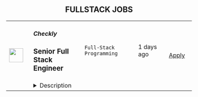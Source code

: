 <div align="center"><h2>FULLSTACK JOBS</h2></div><table><tr>
                <td width="100" height="100" rowspan="2">
                    <img src="https://wwr-pro.s3.amazonaws.com/logos/0118/0549/logo.gif" width="38px" height="auto">
                </td>
                <td width="300">
                    <h5>Checkly</h5>
                    <h3> Senior Full Stack Engineer</h3>
                </td>
                <td width="300">
                    <code>Full-Stack Programming</code>
                </td>
                <td width="200">
                <text>1 days ago</text>
                </td>
                <td width="100" rowspan="2">
                <a href="https://weworkremotely.com/remote-jobs/checkly-senior-full-stack-engineer" align="right" target="_blank">Apply</a>
                </td>
            </tr>
            <tr>
                <td colspan="3">
                <details><summary>Description</summary>
                <img src="https://we-work-remotely.imgix.net/logos/0118/0549/logo.gif?ixlib=rails-4.0.0&w=50&h=50&dpr=2&fit=fill&auto=compress" />

<p>
  <strong>Headquarters:</strong> Berlin, Germany
    <br /><strong>URL:</strong> <a href="https://checklyhq.com">https://checklyhq.com</a>
</p>

<div>
<em><br>(Fully remote, dev-tools, timezones: GMT +/- 3 hours, part time (at least 32h/week) or full time)<br></em><br>
</div><div>
<br>Checkly is looking for a Senior JavaScript / Node.js Engineer. This is a great opportunity to join an early stage company, influence the product roadmap and help us do what we love most: building the #1 monitoring platform for developers. With Checkly, developers can build and run synthetic monitoring that scales. Our goal is to provide a monitoring as code workflow for developers: programmable, fast, and reliable...a world-class developer experience! <a href="https://www.checklyhq.com/customers">Thousands of developers</a> are using Checkly today.</div><ul>
<li>We deploy ~20 times per day to production on average.</li>
<li>We use Vue / Node.js / Postgres / Lambda / ClickHouse.</li>
<li>We're processing ~4000 API and Browser checks per minute now.</li>
<li>We don't do daily sync stand ups. We keep meetings to a minimum.</li>
<li>We work in small teams, with devs, product and design mixed together.</li>
<li>We have almost 1,000 customers challenging us every day.</li>
<li>We have an onboarding plan for every new joiner.</li>
</ul><div>
<br>We care about building a team where people of all backgrounds are encouraged to do their best work. To achieve this we built a <a href="https://blog.checklyhq.com/how-to-build-a-leading-remote-first-company-while-exceeding-company-goals-do-this/">flexible, fully remote and async-first</a> startup environment with <a href="https://www.notion.so/ad474bec3a5d4d17bfbb43ebae3fec9c?pvs=21">inclusive benefits</a>.</div><h1><strong>What you’ll do</strong></h1><div>
<strong>Harden &amp; expand our backend<br></strong><br>
</div><div>Our backend runs on Hapi.js and a collection of custom job runners and Lambda applications distributed around the globe. We ran over 2.5 billion checks already and are ramping up for a lot more.<br><br>
</div><div>You will help us build out new features and expand existing features. We have a TON of exciting stuff lined up (check out our <a href="https://feedback.checklyhq.com/">public roadmap</a>). You’ll work on scaling our current backend platform to meet the demands of our growing business.<br><br>
</div><div><strong><br>Help build &amp; shape our frontend</strong></div><div>
<br>You will also be working together with our frontend team and design lead on our Vue.js based frontend. Projects we have lined up are new dashboards &amp; graphs, a collection of 3rd party integrations, in browser code editors and real time metric feeds. <em>Almost</em> no boring CRUD forms!</div><h1><strong>About you</strong></h1><ul>
<li>You have deep experience in building applications with JavaScript / Node.js in a professional product (SaaS) environment.</li>
<li>You have experience in writing tests for frontend and backend.</li>
<li>You like to work in a growing company with experienced founders.</li>
<li>You know how to communicate with coworkers and customers in spoken and written English.</li>
<li>You have the ability to be autonomous and self-motivated in a remote work environment, while you also enjoy getting to know your colleagues and helping others.</li>
<li>You are quick to pick up on new stuff and enjoy the process of learning new things.</li>
<li>You love making software!</li>
</ul><h1><strong>What we offer</strong></h1><ul>
<li>Transparent salary because your salary shouldn't be dictated by how good a negotiator you are. (more info below)</li>
<li>Become part of a fast-growing, international, and remote team</li>
<li>Stock options</li>
<li>
<a href="https://blog.checklyhq.com/we-scored-10-5-on-gitlabs-12-steps-to-better-remote-test/">Fully remote</a> with flexible work hours. support families: you can pick up your kids without worrying about work</li>
<li>27 days of paid vacation + your local public holidays</li>
<li>Paid sick leave &amp; parental leave</li>
<li>Work with the latest technologies</li>
<li>$1,000 learning &amp; visiting budget</li>
<li>Co-working budget</li>
<li>Modern laptop and equipment</li>
<li>Bi-annual company retreats</li>
<li>Employment &amp; Contractor options</li>
</ul><div>
<br>Find out more <a href="https://www.notion.so/ad474bec3a5d4d17bfbb43ebae3fec9c?pvs=21">here</a>.</div><h1><strong>What we pay</strong></h1><div>Fair, competitive, and transparent pay is very important for us. Therefore we work with a <a href="https://www.notion.so/f3c42feab82b444a9cbf8fed545cb727?pvs=21">standardized salary calculator</a> that includes several factors such as seniority level as well as location.<br><br>
</div><div>For this role of Senior FullStack Engineer, we're looking at a range of €78,750 - €87,500 depending on your experience and performance, for someone located in a similar cost of market as Germany.</div><div><br></div><h1><strong>Apply</strong></h1><div>If this sounds interesting, please apply! Studies by several different sources have shown that on average men will apply for a job if they meet 60% of the application requirements. Women/non-binary people will seek to match a much higher percentage of requirements before applying. If you're not sure you're the right fit, apply anyway and let us know what you bring to the table. We'd love to hear from you!</div><div>
<br>We're all about being transparent and setting clear expectations. That's why we've put together our <a href="https://www.notion.so/54bc05178d3b4118a15effe885f96d1a?pvs=21">hiring playbook</a>. There you'll find a sneak peek of who we are and what you can expect in our hiring process. We recently also open-sourced our <a href="https://www.notion.so/Checkly-s-Employee-Handbook-f262e36a64d641af8588a1c09bc0ff48?pvs=21">employee handbook</a>!<br><br>
</div>

<p><strong>To apply:</strong> <a href="https://weworkremotely.com/remote-jobs/checkly-senior-full-stack-engineer">https://weworkremotely.com/remote-jobs/checkly-senior-full-stack-engineer</a></p>

                </details>
                </td>
            </tr>,<tr>
                <td width="100" height="100" rowspan="2">
                    <img src="https://pbs.twimg.com/profile_images/1263546899153502209/ObHsQoNr_400x400.jpg" width="38px" height="auto">
                </td>
                <td width="300">
                    <h5>Instrumentl</h5>
                    <h3>Senior Full Stack Engineer</h3>
                </td>
                <td width="300">
                    <code></code>
                </td>
                <td width="200">
                <text>0 days ago</text>
                </td>
                <td width="100" rowspan="2">
                <a href="https://jobs.lever.co/Instrumentl/6fa7b6d7-7e64-429a-80ea-4f70469d7584" align="right" target="_blank">Apply</a>
                </td>
            </tr>
            <tr>
                <td colspan="3">
                <details><summary>Description</summary>
                <div class="section page-centered" data-qa="job-description"><div><a href="https://www.instrumentl.com/" class="postings-link">Instrumentl</a>&nbsp;is growing our team! We’re a profitable, YC-backed startup with over 2,700 nonprofit clients, from local homeless shelters to larger organizations like the San Diego Zoo. We are building the future of fundraising automation, helping nonprofits to discover, track and manage grants efficiently through our SaaS platform.</div><div><br></div><div>We are hiring a Senior Full Stack Engineer to help us build the right product for our customers quickly and strategically, while maintaining high code quality and standards. You will work closely with our Head of Engineering and partner with team members across design, product, content, and support functions, providing a best-in-class experience to every user.</div><div><br></div><div>Our small, distributed engineering team builds, scales, and improves our customer experience and in-house tooling from end to end. We’re accountable for the quality and reliability of our product, support, and data stack, and we believe in continuous improvement. As an engineer at Instrumentl, you'll empower your teammates and customers to accelerate social progress and propel innovation.</div><div><br></div><div>The Instrumentl team is fully distributed&nbsp;<b>(read: no office!)</b>. For this position, we are looking for someone who has significant overlap with Pacific Time Zone working hours.</div></div><div class="section page-centered"><div><h3>What You'll Do:</h3><ul class="posting-requirements plain-list"><ul><li>Build, operate, and improve products for all of Instrumentl’s customers, from small, local nonprofits to large organizations.</li><li>Create engaging, responsive interfaces and APIs that make the fundraising process truly enjoyable, driving our customer adoption and retention.</li><li>Contribute high-quality, thoroughly tested code to create trustworthy user interfaces and resilient backend systems.</li><li>Work side-by-side with our product and content teams to improve internal tools and processes, ensuring that our best-in-class product retains its crown.</li><li>Own problems from end to end, managing complexity and engaging directly with stakeholders to develop short-term and long-term solutions.</li><li>Be a strategic partner, thinking through everything from business impact to reliability and operability, to the pixel-perfection of individual customer interactions.</li><li>Uphold Instrumentl’s high standards for product quality and mentor newer team members to do the same.</li></ul></ul></div></div><div class="section page-centered"><div><h3>Who You Are:</h3><ul class="posting-requirements plain-list"><ul><li>Experienced: you’ve been a software engineer for 5+ years - startup experience is a huge plus!</li><li>Generalist: you enjoy working on front end, back end, infrastructure, data pipelines, or billing pipelines as needed.</li><li>Hands-On: you’ve used Ruby on Rails, JavaScript (EmberJS), Heroku, PostgreSQL, Elasticsearch, HTML, and CSS, and you’re open to adopting new tools to get the job done.</li><li>Collaborative: you thrive in an environment involving different functions, stakeholders, and subject matter experts.</li><li>Methodical: you take pride in delivering projects from ideation to completion.</li><li>Hungry: you’re on a mission to make an impact, and motivated by constant learning.</li><li>Results-Driven: you have a history of executing in a fast-paced environment.</li><li>Passionate: You’re excited about Instrumentl’s mission to propel nonprofits into a bigger, brighter future.</li></ul></ul></div></div><div class="section page-centered"><div><h3>Compensation &amp; Benefits:</h3><ul class="posting-requirements plain-list"><ul><li>Competitive salary ($120K-$160K/year) and equity</li><li>Health, dental, and vision insurance</li><li>401k</li><li>Generous PTO policy, including parental leave</li><li>Company laptop + $500 to set up your home workstation</li><li>Work with awesome nonprofits around the US. We partner with incredible organizations doing meaningful work, and you get to help power their success.</li></ul></ul></div></div><!--[2022-11-28] [GOLD-2535] Remove payTransparencyV1 when feature flag is fully removed--><div class="section page-centered" data-qa="closing-description"><div><b>Why Join Instrumentl?</b></div><div>At Instrumentl, we are lucky to kick it everyday with some of the nicest people in the world. No joke, our customers are often on the front lines saving endangered species, restoring watersheds, and educating kids. In helping them take advantage of Instrumentl’s technology, you’re helping them move the world forward.</div><div><br></div><div>You’ll be the 20th member of our small but mighty team, playing a huge role in shaping our culture for the years and teammates to come.</div><div><br></div><div>Instrumentl is evolving rapidly. You’ll always have new challenges and opportunities to grow in your role - you won’t be bored!</div><div><br></div><div><i>At Instrumentl, we pride ourselves on building a diverse team from the ground up. Every role is an opportunity to teach, learn, and create some of your best work - if you’re excited to grow along with us, we encourage you to apply!</i></div></div><div class="section page-centered last-section-apply" data-qa="btn-apply-bottom"><a class="postings-btn template-btn-submit hex-color" data-qa="show-page-apply" href="https://jobs.lever.co/Instrumentl/6fa7b6d7-7e64-429a-80ea-4f70469d7584/apply">Apply for this job</a></div>
                </details>
                </td>
            </tr>,<tr>
                <td width="100" height="100" rowspan="2">
                    <img src="https://pbs.twimg.com/profile_images/1569586501335359494/4rq0Hb99_400x400.jpg" width="38px" height="auto">
                </td>
                <td width="300">
                    <h5>Appwrite</h5>
                    <h3>Full Stack Engineer - Integrations</h3>
                </td>
                <td width="300">
                    <code></code>
                </td>
                <td width="200">
                <text>0 days ago</text>
                </td>
                <td width="100" rowspan="2">
                <a href="https://careers.appwrite.io/full-stack-engineer-integrations" align="right" target="_blank">Apply</a>
                </td>
            </tr>
            <tr>
                <td colspan="3">
                <details><summary>Description</summary>
                
<aside class="mask" style="opacity: 1;"></aside><div class="body" data-columns="1"><div class="article" data-medium-editor-element="" style=";">
<h1>About the job</h1>
<p>Appwrite is looking for a Fullstack Engineer to join the team and help build reliable, performant, and scalable APIs and developer tools. This role will have a focus on our SDKs, integrations and building demo apps. You must demonstrate experience building different kinds of integrations and demo apps, writing blog posts and other forms of educational content for developers. </p>
<p>You should have a good understanding of web technologies, networking concepts, database design and other computer science fundamentals. Experience with back-end languages such as PHP, Node.js, Python, Dart, Go, Deno, or Ruby is an advantage.</p>
</div></div>
<style>
                @media only screen and (max-width: 767px) {
                    #block-1 {
                        padding-top: 25px !important; padding-bottom: 25px !important;
                    }
                }
                </style>

<aside class="mask" style="opacity: 1;"></aside><div class="body" data-columns="1"><div class="article" data-medium-editor-element="" style=";">
<h1>Responsibilities</h1>
<ul>
<li><p>Create demo apps and tutorials to showcase integrations.</p></li>
<li>Create educational content like blog posts, tutorials and articles to compliment the demo apps and examples.</li>
<li>Maintain and improve our SDKs and libraries to ensure an awesome developer experience.</li>
<li>Collaborate with the developer relations team to prioritize integration ideas and identify areas for improvement.</li>
<li>Design and improve new and existing product features.</li>
<li>Contribute to the overall development of our software applications and systems</li>
<li>Engage with developers in the open-source community who use our products and demonstrate new product features and capabilities.</li>
</ul>
<p><br></p>
<h1>Requirements</h1>
<ul>
<li><p>Bachelor's degree in Computer Science or related field, or equivalent practical experience.</p></li>
<li>Experience with Flutter or Web Technologies.</li>
<li>Ability to write highly engaging and interactive blog posts, articles and tutorials.</li>
<li>Experience building and consuming REST or GraphQL APIs.</li>
<li>Ability to learn and adapt to working with multiple programming languages and produce high-quality native code.</li>
<li>Passion for simplicity and a great developer experience.</li>
<li>Passion for open-source, building developer tools, and working with our developer community.</li>
<li>Comfortable working in both monolithic and microservice based architectures.</li>
<li>Strong collaboration skills and ability to work effectively in a team.</li>
<li>Excellent problem-solving skills and attention to detail.</li>
</ul>
<p><br></p>
<h1>Benefits</h1>
<p>🏠&nbsp;<span><b>100% Remote</b></span></p>
<p>Our entire company is distributed, so we take remote work seriously. If you’d rather not work from home, we will cover the cost of a coworking or office space.</p>
<p>📈&nbsp;<span><b>Stock Options</b></span></p>
<p>Get generous stock options for a company that is growing blazing fast and is backed by top VCs&nbsp;</p>
<p>🕰&nbsp;<span><b>Flexible Hours &amp; Days</b></span></p>
<p>We're a remote team working in different time zones, from UTC+06:00 to UTC-06:00. Choose the hours and days that work best for you!</p>
<p>🏥&nbsp;<span><b>Healthcare</b></span></p>
<p>Employees receive generous medical, dental, vision, and life insurance. Full-time contractors will have the cost of healthcare factored into their salary. Our recruiting team can help confirm which applies to you.</p>
<p>❤️&nbsp;<span><b>Github Sponsorship of Your Choice</b></span></p>
<p>We would love to give an annual sponsorship to any GitHub project of your choice!</p>
<p>🎓&nbsp;<span><b>Learning</b></span></p>
<p>Appwrite provides $3,000 USD for employees to attend conferences, take classes, or otherwise further their education.</p>
<p>✈️&nbsp;<span><b>Gatherings</b></span></p>
<p>We typically meet up couple times a year in person for work and fun! What will be our next location? NYC, London, LA, or Barcelona? Help us decide!</p>
<p>🖥&nbsp;<span><b>Top Notch Equipment</b></span></p>
<p>Appwrite will let you choose a new laptop of your choice (up to $3,000 USD) and will reimburse up to $500 USD for office expenses.</p>
<p>🧦&nbsp;<span><b>Unlimited SWAGS</b></span></p>
<p>At Appwrite, we really love Swags. Each new team member gets unlimited credits to grab any official Appwrite Swag that they wish.</p>
<ul></ul>
</div></div>
<style>
                @media only screen and (max-width: 767px) {
                    #block-2 {
                        padding-top: 25px !important; padding-bottom: 25px !important;
                    }
                }
                </style>

                </details>
                </td>
            </tr>,<tr>
                <td width="100" height="100" rowspan="2">
                    <img src="https://pbs.twimg.com/profile_images/1663581815960145923/EiMoGuaS_400x400.jpg" width="38px" height="auto">
                </td>
                <td width="300">
                    <h5>Umbrel</h5>
                    <h3>Software Engineer (Full Stack JS)</h3>
                </td>
                <td width="300">
                    <code></code>
                </td>
                <td width="200">
                <text>0 days ago</text>
                </td>
                <td width="100" rowspan="2">
                <a href="https://umbrel.crew.work/jobs/62595fdfdfd5aa851d95852b" align="right" target="_blank">Apply</a>
                </td>
            </tr>
            <tr>
                <td colspan="3">
                <details><summary>Description</summary>
                <p>Engineers on our team today:</p><ul><li>Work in JavaScript primarily, and dabble in Shell/Python as necessary</li><li>Ship UIs in Vue.js, build APIs in Node.js</li><li>Care deeply about crafting beautiful user interfaces</li><li>Are extremely supportive, especially when teammates are faced with new challenges</li><li>Leave no opportunity to&nbsp;<a href="https://twitter.com/search?q=karen%20getumbrel&amp;src=typed_query" rel="noopener noreferrer" target="_blank">sneak jokes</a>&nbsp;into the source code</li><li>Are left to autonomously figure out solutions to their challenges</li><li>Think hard about every problem and its solution from user’s perspective</li><li>Value clear and frequent communication (we do a lot of reading and writing)</li><li>Enjoy being a generalist and are not tied down to a specific framework or surface area of our codebase</li><li>Are naturally curious and willing to learn something they don’t have experience in</li><li>Feel a great sense of accountability to each other</li><li>Have good judgement of when to ship: perfect is the enemy of good</li><li>Have a fundamental understanding of Linux/Docker/networking</li></ul>
                </details>
                </td>
            </tr></table>